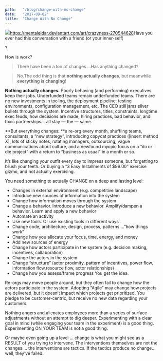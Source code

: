```yaml
---
path:	"/blog/change-with-no-change"
date:	"2017-09-02"
title:	"Change With No Change"
---
```


![](/images/1*KaXHBQEOcehgWCTIPZYHWw.png)<https://mentaleldar.deviantart.com/art/crazyness-270544628>Have you ever had this conversation with a friend (or your inner-self)

?

How is work?


> There have been a ton of changes …Has anything changed?


> No.The odd thing is that **nothing actually changes**, but meanwhile **everything is changing**!

**Nothing actually changes.** Poorly behaving (and performing) executives keep their jobs. Underfunded teams remain underfunded teams. There are no new investments in tooling, the deployment pipeline, testing environments, configuration management, etc. The CEO still jams silver bullets through the system. Incentive structures, titles, constraints, longtime exec feuds, how decisions are made, hiring practices, bad behavior, and toxic partnerships… all stay — the — same.

**But everything changes: **a re-org every month, shuffling teams, consultants, a “new strategy”, introducing copycat practices ([insert method X], lots of sticky notes, rotating managers, outsourcing, vague communications about culture, and a newfound myopic focus on a “do or die project” with a return to “business as usual” in a month or so.

It’s like changing your outfit every day to impress someone, but forgetting to brush your teeth. Or buying a “3 Easy Installments of $99.00” exercise gizmo, and not actually exercising.

You need something to actually CHANGE on a deep and lasting level:

* Changes in external environment (e.g. competitive landscape)
* Introduce new sources of information into the system
* Change how information moves through the system
* Change a behavior. Introduce a new behavior. Amplify/dampen a behavior. Learn and apply a new behavior
* Automate an activity
* Use new tools. Or use existing tools in different ways
* Change code, architecture, design, process, patterns …”how things work”
* Change how you allocate your focus, time, energy, and money
* Add new sources of energy
* Change how actors participate in the system (e.g. decision making, incentives, collaboration)
* Change the actors in the system
* Change “structure” (actor proximity, pattern of incentives, power flow, information flow,resource flow, actor relationships)
* Change how you assess/frame progress
You get the idea.

Re-orgs may move people around, but they often fail to change how the actors participate in the system. Adopting “Agile” may change how projects are delivered, but it doesn’t impact which projects get prioritized. You pledge to be customer-centric, but receive no new data regarding your customers.

Nothing angers and alienates employees more than a series of surface-adjustments without an attempt to dig deeper. Experimenting with a clear goal in mind (while engaging your team in the experiment) is a good thing. Experimenting ON YOUR TEAM is not a good thing.

Or maybe even going up a level … change is what you might see as a RESULT of you trying to intervene. The interventions themselves are not the changes … the interventions are tactics. If the tactics produce no change…well, they’ve failed.


